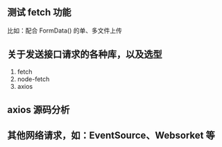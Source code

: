 ## 测试 fetch 功能

比如：配合 FormData() 的单、多文件上传

## 关于发送接口请求的各种库，以及选型

1. fetch
2. node-fetch
3. axios

## axios 源码分析

## 其他网络请求，如：EventSource、Websorket 等

